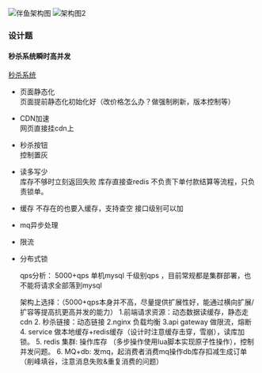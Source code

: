 ![伴鱼架构图](https://cynthia-oss.oss-cn-beijing.aliyuncs.com/1632643763404.png)
![架构图2](https://cynthia-oss.oss-cn-beijing.aliyuncs.com/1632643792243.png)


### 设计题
#### 秒杀系统瞬时高并发
  [秒杀系统](https://mp.weixin.qq.com/s/BxdBrgl-TR6Wz_yo07-5Lg)

  - 页面静态化  
    页面提前静态化初始化好（改价格怎么办？做强制刷新，版本控制等）   
  - CDN加速  
    网页直接挂cdn上
  - 秒杀按钮  
    控制置灰
  - 读多写少  
    库存不够时立刻返回失败 库存直接查redis 不负责下单付款结算等流程，只负责锁单。
    
    
  - 缓存
    不存在的也要入缓存，支持查空 接口级别可以加
    
  - mq异步处理
  - 限流
  - 分布式锁
  
  
    qps分析：
    5000+qps 
    单机mysql 千级别qps ，目前常规都是集群部署，也不能将请求全部落到mysql
    
    架构上选择：（5000+qps本身并不高，尽量提供扩展性好，能通过横向扩展/扩容等提高抗更高并发的能力）
    1.前端请求资源：动态数据读缓存，静态走cdn
    2. 秒杀链接：动态链接
    2.nginx 负载均衡
    3.api gateway  做限流，熔断 
    4. service 做本地缓存+redis缓存（设计时注意缓存击穿，雪崩），读库加锁。
    5. redis 集群: 操作库存 （多步操作使用lua脚本实现原子性操作），控制并发问题。
    6. MQ+db: 发mq，起消费者消费mq操作db库存扣减生成订单（削峰填谷，注意消息失败&重复消费的问题）
